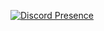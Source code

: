 [![Discord Presence](https://lanyard.cnrad.dev/api/982638295097937940)](https://discord.com/users/982638295097937940)

